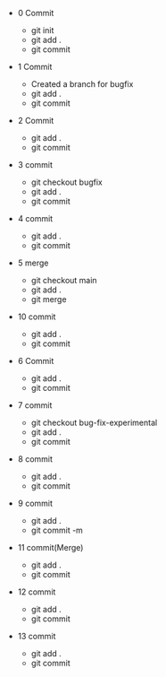 + 0 Commit 
    + git init
    + git add .
    + git commit
  
+ 1 Commit
  + Created a branch for bugfix
  + git add .
  + git commit

+ 2 Commit
  + git add .
  + git commit
+ 3 commit 
  + git checkout bugfix
  + git add .
  + git commit
+ 4 commit
  + git add .
  + git commit
+ 5 merge
  + git checkout main
  + git add .
  + git merge
+ 10 commit
  + git add .
  + git commit
+ 6 Commit
  + git add .
  + git commit
+ 7 commit
  + git checkout bug-fix-experimental
  + git add .
  + git commit
+ 8 commit
  + git add .
  + git commit
+ 9 commit
  + git add .
  + git commit -m
+ 11 commit(Merge)
  + git add .
  + git commit 
+ 12 commit
  + git add .
  + git commit 
+ 13 commit
  + git add .
  + git commit 